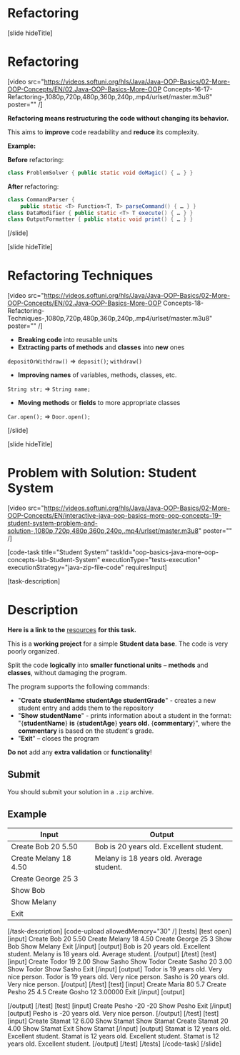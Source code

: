 # Refactoring

[slide hideTitle]

# Refactoring

[video src="https://videos.softuni.org/hls/Java/Java-OOP-Basics/02-More-OOP-Concepts/EN/02.Java-OOP-Basics-More-OOP Concepts-16-17-Refactoring-,1080p,720p,480p,360p,240p,.mp4/urlset/master.m3u8" poster="" /]

**Refactoring means restructuring the code without changing its behavior.**

This aims to **improve** code readability and **reduce** its complexity.

**Example:**

**Before** refactoring:

```java
class ProblemSolver { public static void doMagic() { … } }
```

**After** refactoring:

```java
class CommandParser { 
	public static <T> Function<T, T> parseCommand() { … } }
class DataModifier { public static <T> T execute() { … } }
class OutputFormatter { public static void print() { … } }
```
[/slide]

[slide hideTitle]

# Refactoring Techniques

[video src="https://videos.softuni.org/hls/Java/Java-OOP-Basics/02-More-OOP-Concepts/EN/02.Java-OOP-Basics-More-OOP Concepts-18-Refactoring-Techniques-,1080p,720p,480p,360p,240p,.mp4/urlset/master.m3u8" poster="" /]

- **Breaking code** into reusable units
- **Extracting parts of methods** and **classes** into **new** ones

`depositOrWithdraw()` => `deposit()`; `withdraw()`

- **Improving names** of variables, methods, classes, etc.

`String str;` => `String name;`

- **Moving methods** or **fields** to more appropriate classes

`Car.open();` => `Door.open();`

[/slide]

[slide hideTitle]
# Problem with Solution: Student System

[video src="https://videos.softuni.org/hls/Java/Java-OOP-Basics/02-More-OOP-Concepts/EN/interactive-java-oop-basics-more-oop-concepts-19-student-system-problem-and-solution-,1080p,720p,480p,360p,240p,.mp4/urlset/master.m3u8" poster="" /]

[code-task title="Student System" taskId="oop-basics-java-more-oop-concepts-lab-Student-System" executionType="tests-execution" executionStrategy="java-zip-file-code" requiresInput]

[task-description]
# Description

**Here is a link to the** [resources](https://videos.softuni.org/resources/java/java-oop-basics/01-Java-OOP-basics-More-OOP-Concepts-Lab-Resources.zip) **for this task.**

This is a **working project** for a simple **Student data base**. The code is very poorly organized. 

Split the code **logically** into **smaller functional units** – **methods** and **classes**, without damaging the program.

The program supports the following commands:

- "**Create** **studentName studentAge studentGrade**" - creates a new student entry and adds them to the repository
- "**Show** **studentName**" - prints information about a student in the format:
"\{**studentName**\} **is** \{**studentAge**\} **years old.** \{**commentary**\}", where the **commentary** is based on the student's grade.
- "**Exit**" – closes the program

**Do not** add any **extra validation** or **functionality**!

## Submit

You should submit your solution in a `.zip` archive.

## Example
| **Input** | **Output** |
| --- | --- |
| Create Bob 20 5.50 | Bob is 20 years old. Excellent student. |
| Create Melany 18 4.50 | Melany is 18 years old. Average student. |
| Create George 25 3 |  |
| Show Bob |  |
| Show Melany |  |
| Exit |  |

[/task-description]
[code-upload allowedMemory="30" /]
[tests]
[test open]
[input]
Create Bob 20 5.50
Create Melany 18 4.50
Create George 25 3
Show Bob
Show Melany
Exit
[/input]
[output]
Bob is 20 years old. Excellent student.
Melany is 18 years old. Average student.
[/output]
[/test]
[test]
[input]
Create Todor 19 2.00
Show Sasho
Show Todor
Create Sasho 20 3.00
Show Todor
Show Sasho
Exit
[/input]
[output]
Todor is 19 years old. Very nice person.
Todor is 19 years old. Very nice person.
Sasho is 20 years old. Very nice person.
[/output]
[/test]
[test]
[input]
Create Maria 80 5.7
Create Pesho 25 4.5
Create Gosho 12 3.00000
Exit
[/input]
[output]

[/output]
[/test]
[test]
[input]
Create Pesho -20 -20
Show Pesho
Exit
[/input]
[output]
Pesho is -20 years old. Very nice person.
[/output]
[/test]
[test]
[input]
Create Stamat 12 6.00
Show Stamat
Show Stamat
Create Stamat 20 4.00
Show Stamat
Exit
Show Stamat
[/input]
[output]
Stamat is 12 years old. Excellent student.
Stamat is 12 years old. Excellent student.
Stamat is 12 years old. Excellent student.
[/output]
[/test]
[/tests]
[/code-task]
[/slide]
